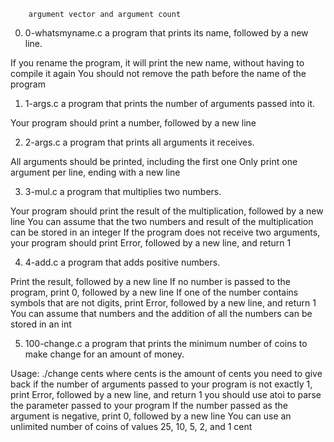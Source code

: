 		argument vector and argument count

0. 0-whatsmyname.c
 a program that prints its name, followed by a new line.

If you rename the program, it will print the new name, without having to compile it again
You should not remove the path before the name of the program

1. 1-args.c
 a program that prints the number of arguments passed into it.

Your program should print a number, followed by a new line

2. 2-args.c
 a program that prints all arguments it receives.

All arguments should be printed, including the first one
Only print one argument per line, ending with a new line

3. 3-mul.c 
 a program that multiplies two numbers.

Your program should print the result of the multiplication, followed by a new line
You can assume that the two numbers and result of the multiplication can be stored in an integer
If the program does not receive two arguments, your program should print Error, followed by a new line, and return 1

4. 4-add.c
 a program that adds positive numbers.

Print the result, followed by a new line
If no number is passed to the program, print 0, followed by a new line
If one of the number contains symbols that are not digits, print Error, followed by a new line, and return 1
You can assume that numbers and the addition of all the numbers can be stored in an int

5. 100-change.c
 a program that prints the minimum number of coins to make change for an amount of money.

Usage: ./change cents
where cents is the amount of cents you need to give back
if the number of arguments passed to your program is not exactly 1, print Error, followed by a new line, and return 1
you should use atoi to parse the parameter passed to your program
If the number passed as the argument is negative, print 0, followed by a new line
You can use an unlimited number of coins of values 25, 10, 5, 2, and 1 cent

